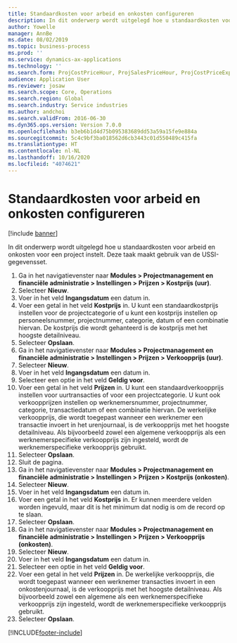 ```yaml
---
title: Standaardkosten voor arbeid en onkosten configureren
description: In dit onderwerp wordt uitgelegd hoe u standaardkosten voor arbeid en onkosten voor een project instelt.
author: Yowelle
manager: AnnBe
ms.date: 08/02/2019
ms.topic: business-process
ms.prod: ''
ms.service: dynamics-ax-applications
ms.technology: ''
ms.search.form: ProjCostPriceHour, ProjSalesPriceHour, ProjCostPriceExpense, ProjSalesPriceCost
audience: Application User
ms.reviewer: josaw
ms.search.scope: Core, Operations
ms.search.region: Global
ms.search.industry: Service industries
ms.author: andchoi
ms.search.validFrom: 2016-06-30
ms.dyn365.ops.version: Version 7.0.0
ms.openlocfilehash: b3eb6b1d4d75b095383689dd53a59a15fe9e884a
ms.sourcegitcommit: 5c4c9bf3ba018562d6cb3443c01d550489c415fa
ms.translationtype: HT
ms.contentlocale: nl-NL
ms.lasthandoff: 10/16/2020
ms.locfileid: "4074621"
---
```

# <a name="configure-standard-costs-for-labor-and-expenses"></a>Standaardkosten voor arbeid en onkosten configureren

[!include [banner](../../includes/banner.md)]

In dit onderwerp wordt uitgelegd hoe u standaardkosten voor arbeid en onkosten voor een project instelt. Deze taak maakt gebruik van de USSI-gegevensset.

1. Ga in het navigatievenster naar **Modules > Projectmanagement en financiële administratie > Instellingen > Prijzen > Kostprijs (uur)**.
2. Selecteer **Nieuw**.
3. Voer in het veld **Ingangsdatum** een datum in.
4. Voer een getal in het veld **Kostprijs** in. U kunt een standaardkostprijs instellen voor de projectcategorie of u kunt een kostprijs instellen op personeelsnummer, projectnummer, categorie, datum of een combinatie hiervan. De kostprijs die wordt gehanteerd is de kostprijs met het hoogste detailniveau.  
5. Selecteer **Opslaan**.
6. Ga in het navigatievenster naar **Modules > Projectmanagement en financiële administratie > Instellingen > Prijzen > Verkoopprijs (uur)**.
7. Selecteer **Nieuw**.
8. Voer in het veld **Ingangsdatum** een datum in.
9. Selecteer een optie in het veld **Geldig voor**.
10. Voer een getal in het veld **Prijzen** in. U kunt een standaardverkoopprijs instellen voor uurtransacties of voor een projectcategorie. U kunt ook verkoopprijzen instellen op werknemersnummer, projectnummer, categorie, transactiedatum of een combinatie hiervan. De werkelijke verkoopprijs, die wordt toegepast wanneer een werknemer een transactie invoert in het urenjournaal, is de verkoopprijs met het hoogste detailniveau. Als bijvoorbeeld zowel een algemene verkoopprijs als een werknemerspecifieke verkoopprijs zijn ingesteld, wordt de werknemerspecifieke verkoopprijs gebruikt.  
11. Selecteer **Opslaan**.
12. Sluit de pagina.
13. Ga in het navigatievenster naar **Modules > Projectmanagement en financiële administratie > Instellingen > Prijzen > Kostprijs (onkosten)**.
14. Selecteer **Nieuw**.
15. Voer in het veld **Ingangsdatum** een datum in.
16. Voer een getal in het veld **Kostprijs** in. Er kunnen meerdere velden worden ingevuld, maar dit is het minimum dat nodig is om de record op te slaan.  
17. Selecteer **Opslaan**.
18. Ga in het navigatievenster naar **Modules > Projectmanagement en financiële administratie > Instellingen > Prijzen > Verkoopprijs (onkosten)**.
19. Selecteer **Nieuw**.
20. Voer in het veld **Ingangsdatum** een datum in.
21. Selecteer een optie in het veld **Geldig voor**.
22. Voer een getal in het veld **Prijzen** in. De werkelijke verkoopprijs, die wordt toegepast wanneer een werknemer transacties invoert in een onkostenjournaal, is de verkoopprijs met het hoogste detailniveau. Als bijvoorbeeld zowel een algemene als een werknemerspecifieke verkoopprijs zijn ingesteld, wordt de werknemerspecifieke verkoopprijs gebruikt.  
23. Selecteer **Opslaan**.



[!INCLUDE[footer-include](../../includes/footer-banner.md)]